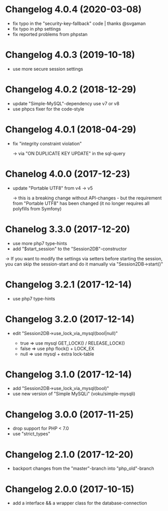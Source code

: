 # Changelog 4.0.4 (2020-03-08)

* fix typo in the "security-key-fallback" code | thanks @svgaman
* fix typo in php settings
* fix reported problems from phpstan


# Changelog 4.0.3 (2019-10-18)

* use more secure session settings


# Changelog 4.0.2 (2018-12-29)

* update "Simple-MySQL"-dependency use v7 or v8
* use phpcs fixer for the code-style


# Changelog 4.0.1 (2018-04-29)

* fix "integrity constraint violation" 

  -> via "ON DUPLICATE KEY UPDATE" in the sql-query


# Chanelog 4.0.0 (2017-12-23)

* update "Portable UTF8" from v4 -> v5
  
  -> this is a breaking change without API-changes - but the requirement from 
     "Portable UTF8" has been changed (it no longer requires all polyfills from Symfony)


# Chanelog 3.3.0 (2017-12-20)

* use more php7 type-hints
* add "$start_session" to the "Session2DB"-constructor

-> If you want to modify the settings via setters before  starting the session, you can skip the session-start and do it manually via "Session2DB->start()"


# Changelog 3.2.1 (2017-12-14)

* use php7 type-hints


# Changelog 3.2.0 (2017-12-14)

* edit "Session2DB->use_lock_via_mysql(bool|null)"

   - true => use mysql GET_LOCK() / RELEASE_LOCK()
   - false => use php flock() + LOCK_EX
   - null => use mysql + extra lock-table


# Changelog 3.1.0 (2017-12-14)

* add "Session2DB->use_lock_via_mysql(bool)"
* use new version of "Simple MySQLi" (voku/simple-mysqli)


# Changelog 3.0.0 (2017-11-25)

* drop support for PHP < 7.0
* use "strict_types"


# Changelog 2.1.0 (2017-12-20)

* backport changes from the "master"-branch into "php_old"-branch


# Changelog 2.0.0 (2017-10-15)

* add a interface && a wrapper class for the database-connection
